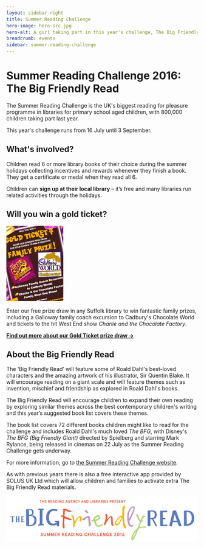 ```yaml
---
layout: sidebar-right
title: Summer Reading Challenge
hero-image: hero-src.jpg
hero-alt: A girl taking part in this year's challenge, The Big Friendly Read
breadcrumb: events
sidebar: summer-reading-challenge
---
```

# Summer Reading Challenge 2016: The Big Friendly Read

The Summer Reading Challenge is the UK's biggest reading for pleasure programme in libraries for primary school aged children, with 800,000 children taking part last year.

This year's challenge runs from 16 July until 3 September.

## What's involved?

Children read 6 or more library books of their choice during the summer holidays collecting incentives and rewards whenever they finish a book. They get a certificate or medal when they read all 6.

Children can **sign up at their local library** – it’s free and many libraries run related activities through the holidays.

## Will you win a gold ticket?

<img class="{% include /c/img-float-right.html %}" src="/images/article/src-gold-ticket-prize-draw-poster.jpg" alt="Prize draw poster" />

Enter our free prize draw in any Suffolk library to win fantastic family prizes, including a Galloway family coach excursion to Cadbury's Chocolate World and tickets to the hit West End show <cite>Charlie and the Chocolate Factory</cite>.

**[Find out more about our Gold Ticket prize draw →](/events-activities/summer-reading-challenge/gold-ticket-family-prize-draw)**

## About the Big Friendly Read

The ‘Big Friendly Read’ will feature some of Roald Dahl's best-loved characters and the amazing artwork of his illustrator, Sir Quentin Blake. It will encourage reading on a giant scale and will feature themes such as invention, mischief and friendship as explored in Roald Dahl's books.

The Big Friendly Read will encourage children to expand their own reading by exploring similar themes across the best contemporary children's writing and this year’s suggested book list covers these themes.

The book list covers 72 different books children might like to read for the challenge and includes Roald Dahl's much loved <cite>The BFG</cite>, with Disney's <cite>The BFG (Big Friendly Giant)</cite> directed by Spielberg and starring Mark Rylance, being released in cinemas on 22 July as the Summer Reading Challenge gets underway.

For more information, go to [the Summer Reading Challenge website](http://www.readingagency.org.uk/summerreadingchallenge).

As with previous years there is also a free interactive app provided by SOLUS UK Ltd which will allow children and families to activate extra The Big Friendly Read materials.

<img src="/images/article/logo-src-2016.jpg" alt="The Big Friendly Read logo" />
